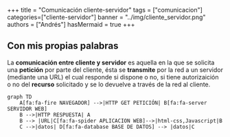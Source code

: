 +++
title = "Comunicación cliente-servidor"
tags = ["comunicacion"]
categories=["cliente-servidor"]
banner = "../img/cliente_servidor.png"
authors = ["Andrés"]
hasMermaid = true
+++

## Con mis propias palabras

La **comunicación entre cliente y servidor** es aquella en la que se solicita una **petición** por parte del cliente, ésta se **transmite** por la red a un servidor (mediante una URL) el cual responde si dispone o no, si tiene autorizaición o no del **recurso** solicitado y se lo devuelve a través de la red al cliente. 





```mermaid
graph TD
    A[fa:fa-fire NAVEGADOR] -->|HTTP GET PETICIÓN| B[fa:fa-server SERVIDOR WEB]
    B -->|HTTP RESPUESTA| A
    B --> |URL|C[fa:fa-spider APLICACION WEB]-->|html-css,Javascript|B
    C -->|datos| D[fa:fa-database BASE DE DATOS] --> |datos|C
```